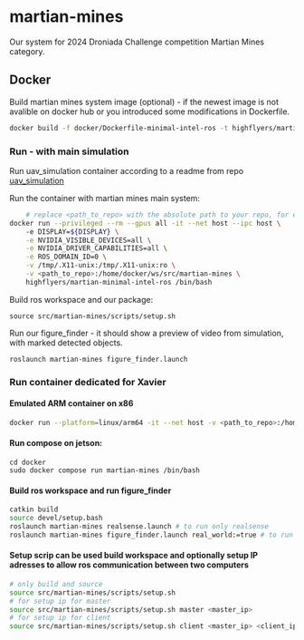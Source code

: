# martian-mines
Our system for 2024 Droniada Challenge competition Martian Mines category.

## Docker
Build martian mines system image (optional) - if the newest image is not avalible on docker hub or you introduced some modifications in Dockerfile. 
```bash
docker build -f docker/Dockerfile-minimal-intel-ros -t highflyers/martian-minimal-intel-ros .
```
### Run - with main simulation
Run uav_simulation container according to a readme from repo [uav_simulation](https://github.com/High-Flyers/uav_simulation)

Run the container with martian mines main system:

```bash
    # replace <path_to_repo> with the absolute path to your repo, for example: /home/user/Documents/repos/martian-mines-object-detection
docker run --privileged --rm --gpus all -it --net host --ipc host \                  
    -e DISPLAY=${DISPLAY} \
    -e NVIDIA_VISIBLE_DEVICES=all \
    -e NVIDIA_DRIVER_CAPABILITIES=all \
    -e ROS_DOMAIN_ID=0 \
    -v /tmp/.X11-unix:/tmp/.X11-unix:ro \
    -v <path_to_repo>:/home/docker/ws/src/martian-mines \
    highflyers/martian-minimal-intel-ros /bin/bash
```
Build ros workspace and our package:
```
source src/martian-mines/scripts/setup.sh

```
Run our figure_finder - it should show a preview of video from simulation, with marked detected objects.
```
roslaunch martian-mines figure_finder.launch 
```

### Run container dedicated for Xavier
#### Emulated ARM container on x86

```bash
docker run --platform=linux/arm64 -it --net host -v <path_to_repo>:/home/user/ws/src/martian-mines highflyers/martian-mines-jetson:realsense
```

#### Run compose on jetson:
```
cd docker
sudo docker compose run martian-mines /bin/bash
```

#### Build ros workspace and run figure_finder
```bash
catkin build
source devel/setup.bash
roslaunch martian-mines realsense.launch # to run only realsense
roslaunch martian-mines figure_finder.launch real_world:=true # to run figure_finder with realworld config
```
#### Setup scrip can be used build workspace and optionally setup IP adresses to allow ros communication between two computers
```bash
# only build and source
source src/martian-mines/scripts/setup.sh
# for setup ip for master
source src/martian-mines/scripts/setup.sh master <master_ip>
# for setup ip for client
source src/martian-mines/scripts/setup.sh client <master_ip> <client_ip>
```